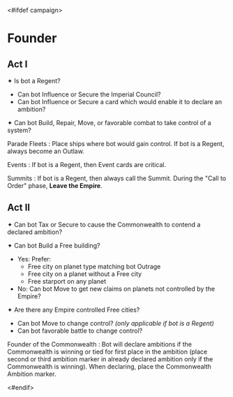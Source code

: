 <#ifdef campaign>
# Founder

## Act I

✦ Is bot a Regent?

- Can bot Influence or Secure the Imperial Council?
- Can bot Influence or Secure a card which would enable it to declare an ambition?

✦ Can bot Build, Repair, Move, or favorable combat to take control of a system?

Parade Fleets
: Place ships where bot would gain control. If bot is a Regent, always become an Outlaw.

Events
: If bot is a Regent, then Event cards are critical.

Summits
: If bot is a Regent, then always call the Summit. During the "Call to Order" phase, **Leave the Empire**.

## Act II

✦ Can bot Tax or Secure to cause the Commonwealth to contend a declared ambition?

✦ Can bot Build a Free building?

- Yes: Prefer:
	- Free city on planet type matching bot Outrage
	- Free city on a planet without a Free city
	- Free starport on any planet
- No: Can bot Move to get new claims on planets not controlled by the Empire?

✦ Are there any Empire controlled Free cities?

- Can bot Move to change control? *(only applicable if bot is a Regent)*
- Can bot favorable battle to change control?

Founder of the Commonwealth
: Bot will declare ambitions if the Commonwealth is winning or tied for first place in the ambition (place second or third ambition marker in already declared ambition only if the Commonwealth is winning). When declaring, place the Commonwealth Ambition marker.

<div class="pagebreak"> </div>
<#endif>